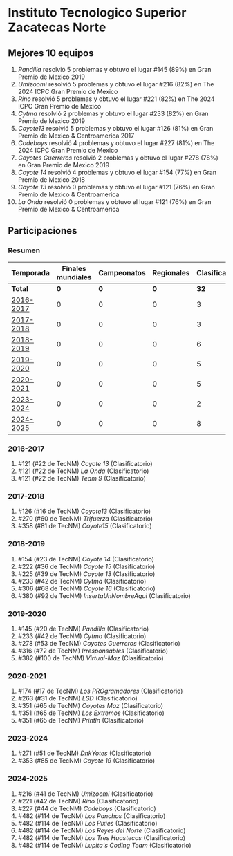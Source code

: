 ---
---

# Instituto Tecnologico Superior Zacatecas Norte

## Mejores 10 equipos

1. _Pandilla_ resolvió 5 problemas y obtuvo el lugar #145 (89%) en Gran Premio de Mexico 2019
1. _Umizoomi_ resolvió 5 problemas y obtuvo el lugar #216 (82%) en The 2024 ICPC Gran Premio de Mexico
1. _Rino_ resolvió 5 problemas y obtuvo el lugar #221 (82%) en The 2024 ICPC Gran Premio de Mexico
1. _Cytma_ resolvió 2 problemas y obtuvo el lugar #233 (82%) en Gran Premio de Mexico 2019
1. _Coyote13_ resolvió 5 problemas y obtuvo el lugar #126 (81%) en Gran Premio de Mexico & Centroamerica 2017
1. _Codeboys_ resolvió 4 problemas y obtuvo el lugar #227 (81%) en The 2024 ICPC Gran Premio de Mexico
1. _Coyotes Guerreros_ resolvió 2 problemas y obtuvo el lugar #278 (78%) en Gran Premio de Mexico 2019
1. _Coyote 14_ resolvió 4 problemas y obtuvo el lugar #154 (77%) en Gran Premio de Mexico 2018
1. _Coyote 13_ resolvió 0 problemas y obtuvo el lugar #121 (76%) en Gran Premio de Mexico & Centroamerica
1. _La Onda_ resolvió 0 problemas y obtuvo el lugar #121 (76%) en Gran Premio de Mexico & Centroamerica

## Participaciones

### Resumen

| Temporada | Finales mundiales | Campeonatos | Regionales | Clasificatorios | Equipos |
| --- | --- | --- | --- | --- | --- |
| **Total** | **0** | **0** | **0** | **32** | **32** |
| [2016-2017](#2016-2017) | 0 | 0 | 0 | 3 | 3 |
| [2017-2018](#2017-2018) | 0 | 0 | 0 | 3 | 3 |
| [2018-2019](#2018-2019) | 0 | 0 | 0 | 6 | 6 |
| [2019-2020](#2019-2020) | 0 | 0 | 0 | 5 | 5 |
| [2020-2021](#2020-2021) | 0 | 0 | 0 | 5 | 5 |
| [2023-2024](#2023-2024) | 0 | 0 | 0 | 2 | 2 |
| [2024-2025](#2024-2025) | 0 | 0 | 0 | 8 | 8 |

### 2016-2017

1. #121 (#22 de TecNM) _Coyote 13_ (Clasificatorio)
1. #121 (#22 de TecNM) _La Onda_ (Clasificatorio)
1. #121 (#22 de TecNM) _Team 9_ (Clasificatorio)

### 2017-2018

1. #126 (#16 de TecNM) _Coyote13_ (Clasificatorio)
1. #270 (#60 de TecNM) _Trifuerza_ (Clasificatorio)
1. #358 (#81 de TecNM) _Coyote15_ (Clasificatorio)

### 2018-2019

1. #154 (#23 de TecNM) _Coyote 14_ (Clasificatorio)
1. #222 (#36 de TecNM) _Coyote 15_ (Clasificatorio)
1. #225 (#39 de TecNM) _Coyote 13_ (Clasificatorio)
1. #233 (#42 de TecNM) _Cytma_ (Clasificatorio)
1. #306 (#68 de TecNM) _Coyote 16_ (Clasificatorio)
1. #380 (#92 de TecNM) _InsertaUnNombreAqui_ (Clasificatorio)

### 2019-2020

1. #145 (#20 de TecNM) _Pandilla_ (Clasificatorio)
1. #233 (#42 de TecNM) _Cytma_ (Clasificatorio)
1. #278 (#53 de TecNM) _Coyotes Guerreros_ (Clasificatorio)
1. #316 (#72 de TecNM) _Irresponsables_ (Clasificatorio)
1. #382 (#100 de TecNM) _Virtual-Maz_ (Clasificatorio)

### 2020-2021

1. #174 (#17 de TecNM) _Los PROgramadores_ (Clasificatorio)
1. #263 (#31 de TecNM) _LSD_ (Clasificatorio)
1. #351 (#65 de TecNM) _Coyotes Maz_ (Clasificatorio)
1. #351 (#65 de TecNM) _Los Extremos_ (Clasificatorio)
1. #351 (#65 de TecNM) _Println_ (Clasificatorio)

### 2023-2024

1. #271 (#51 de TecNM) _DnkYotes_ (Clasificatorio)
1. #353 (#85 de TecNM) _Coyote 19_ (Clasificatorio)

### 2024-2025

1. #216 (#41 de TecNM) _Umizoomi_ (Clasificatorio)
1. #221 (#42 de TecNM) _Rino_ (Clasificatorio)
1. #227 (#44 de TecNM) _Codeboys_ (Clasificatorio)
1. #482 (#114 de TecNM) _Los Panchos_ (Clasificatorio)
1. #482 (#114 de TecNM) _Los Pixies_ (Clasificatorio)
1. #482 (#114 de TecNM) _Los Reyes del Norte_ (Clasificatorio)
1. #482 (#114 de TecNM) _Los Tres Huastecos_ (Clasificatorio)
1. #482 (#114 de TecNM) _Lupita's Coding Team_ (Clasificatorio)



